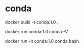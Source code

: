 # conda

docker build -t conda:1.0 .

docker run conda:1.0 conda -V

docker run -it conda:1.0 conda bash


